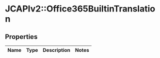 # JCAPIv2::Office365BuiltinTranslation

## Properties
Name | Type | Description | Notes
------------ | ------------- | ------------- | -------------

